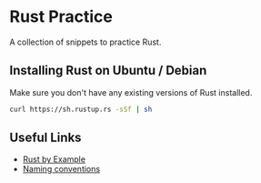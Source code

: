 # Rust Practice
A collection of snippets to practice Rust.

## Installing Rust on Ubuntu / Debian

Make sure you don't have any existing versions of Rust installed.

```bash
curl https://sh.rustup.rs -sSf | sh
```

## Useful Links

* [Rust by Example](https://doc.rust-lang.org/rust-by-example/index.html)
* [Naming conventions](https://rust-lang.github.io/api-guidelines/naming.html)